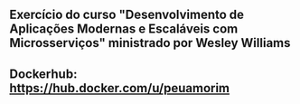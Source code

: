 ## Exercício do curso "Desenvolvimento de Aplicações Modernas e Escaláveis com Microsserviços" ministrado por Wesley Williams

## Dockerhub: https://hub.docker.com/u/peuamorim
